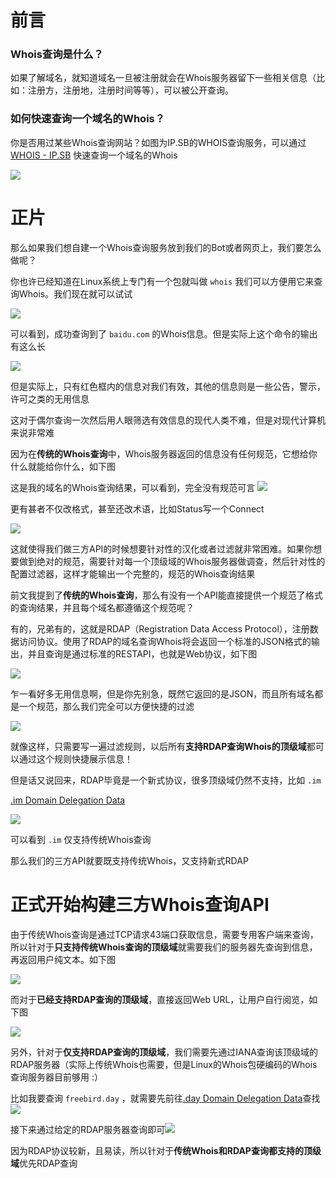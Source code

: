 
# 前言

### Whois查询是什么？

如果了解域名，就知道域名一旦被注册就会在Whois服务器留下一些相关信息（比如：注册方，注册地，注册时间等等），可以被公开查询。

### 如何快速查询一个域名的Whois？

你是否用过某些Whois查询网站？如图为IP.SB的WHOIS查询服务，可以通过 [WHOIS - IP.SB](https://ip.sb/whois) 快速查询一个域名的Whois

![](../assets/images/578a2c58-5ad4-452a-be8b-a186a64fa058.webp)

# 正片

那么如果我们想自建一个Whois查询服务放到我们的Bot或者网页上，我们要怎么做呢？

你也许已经知道在Linux系统上专门有一个包就叫做 `whois` 我们可以方便用它来查询Whois。我们现在就可以试试

![](../assets/images/d198a5cf-37e0-410e-9f9b-df736725eb7b.webp)

可以看到，成功查询到了 `baidu.com` 的Whois信息。但是实际上这个命令的输出有这么长

![](../assets/images/3efb10bd-042a-4a22-82c9-e947d591e10d.webp)

但是实际上，只有红色框内的信息对我们有效，其他的信息则是一些公告，警示，许可之类的无用信息

这对于偶尔查询一次然后用人眼筛选有效信息的现代人类不难，但是对现代计算机来说非常难

因为在**传统的Whois查询**中，Whois服务器返回的信息没有任何规范，它想给你什么就能给你什么，如下图

这是我的域名的Whois查询结果，可以看到，完全没有规范可言
![](../assets/images/981f3e74-4e18-47e9-8e05-05ffca461e3c.webp)

更有甚者不仅改格式，甚至还改术语，比如Status写一个Connect

![](../assets/images/29f6f17b-a885-406d-ad70-45e3aacc95d9.webp)

这就使得我们做三方API的时候想要针对性的汉化或者过滤就非常困难。如果你想要做到绝对的规范，需要针对每一个顶级域的Whois服务器做调查，然后针对性的配置过滤器，这样才能输出一个完整的，规范的Whois查询结果

前文我提到了**传统的Whois查询**，那么有没有一个API能直接提供一个规范了格式的查询结果，并且每个域名都遵循这个规范呢？

有的，兄弟有的，这就是RDAP（Registration Data Access Protocol），注册数据访问协议。使用了RDAP的域名查询Whois将会返回一个标准的JSON格式的输出，并且查询是通过标准的RESTAPI，也就是Web协议，如下图

![](../assets/images/7d92115f-f897-427a-b0a6-46d386019443.webp)

乍一看好多无用信息啊，但是你先别急，既然它返回的是JSON，而且所有域名都是一个规范，那么我们完全可以方便快捷的过滤

![](../assets/images/96760408-d94e-4ddb-854f-8e817a01fd8d.webp)

就像这样，只需要写一遍过滤规则，以后所有**支持RDAP查询Whois的顶级域**都可以通过这个规则快捷展示信息！

但是话又说回来，RDAP毕竟是一个新式协议，很多顶级域仍然不支持，比如 `.im`

[.im Domain Delegation Data](https://www.iana.org/domains/root/db/im.html)

![](../assets/images/efa46528-43b5-45fb-88e6-5401dfade480.webp)

可以看到 `.im` 仅支持传统Whois查询

那么我们的三方API就要既支持传统Whois，又支持新式RDAP

# 正式开始构建三方Whois查询API

由于传统Whois查询是通过TCP请求43端口获取信息，需要专用客户端来查询，所以针对于**只支持传统Whois查询的顶级域**就需要我们的服务器先查询到信息，再返回用户纯文本。如下图

![](../assets/images/16ab7a68-892e-429e-a0bc-02d829eead82.webp)

而对于**已经支持RDAP查询的顶级域**，直接返回Web URL，让用户自行阅览，如下图

![](../assets/images/9b4916ef-d096-4954-a87c-abfc88c77d00.webp)

另外，针对于**仅支持RDAP查询的顶级域**，我们需要先通过IANA查询该顶级域的RDAP服务器（实际上传统Whois也需要，但是Linux的Whois包硬编码的Whois查询服务器目前够用 :）

比如我要查询 `freebird.day` ，就需要先前往[.day Domain Delegation Data](https://www.iana.org/domains/root/db/day.html)查找![](../assets/images/7c7cb4ed-6b1a-4541-b176-ecc5783a3853.webp)

接下来通过给定的RDAP服务器查询即可![](../assets/images/3d8df636-39e5-48f7-a6c7-9490f373497e.webp)

因为RDAP协议较新，且易读，所以针对于**传统Whois和RDAP查询都支持的顶级域**优先RDAP查询
